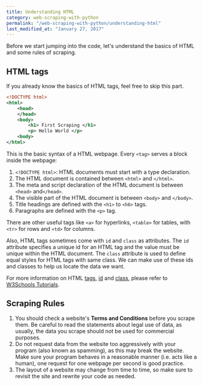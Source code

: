 ```yaml
---
title: Understanding HTML
category: web-scraping-with-python
permalink: "/web-scraping-with-python/understanding-html"
last_modified_at: "January 27, 2017"
---
```


Before we start jumping into the code, let's understand the basics of HTML and some rules of scraping.

## HTML tags

If you already know the basics of HTML tags, feel free to skip this part.

``` xml
<!DOCTYPE html>
<html>
	<head>
    </head>
	<body>
		<h1> First Scraping </h1>
        <p> Hello World </p>
    <body>
</html>
```

This is the basic syntax of a HTML webpage. Every `<tag>` serves a block inside the webpage:
1. `<!DOCTYPE html>`: HTML documents must start with a type declaration.
2. The HTML document is contained between `<html>` and `</html>`.
3. The meta and script declaration of the HTML document is between `<head>` and`</head>`.
4. The visible part of the HTML document is between `<body>` and `</body>`.
5. Title headings are defined with the `<h1>` to `<h6>` tags.
6. Paragraphs are defined with the `<p>` tag.

There are other useful tags like `<a>` for hyperlinks, `<table>` for tables, with `<tr>` for rows and `<td>` for columns.

Also, HTML tags sometimes come with `id` and `class` as attributes. The `id` attribute specifies a unique id for an HTML tag and the value must be unique within the HTML document. The `class` attribute is used to define equal styles for HTML tags with same class. We can make use of these ids and classes to help us locate the data we want.

For more information on HTML [tags](http://www.w3schools.com/html/), [id](http://www.w3schools.com/tags/att_global_id.asp) and [class](http://www.w3schools.com/html/html_classes.asp), please refer to [W3Schools Tutorials](http://www.w3schools.com/).

## Scraping Rules

1. You should check a website's **Terms and Conditions** before you scrape them. Be careful to read the statements about legal use of data, as usually, the data you scrape should not be used for commercial purposes.
2. Do not request data from the website too aggressively with your program (also known as spamming), as this may break the website. Make sure your program behaves in a reasonable manner (i.e. acts like a human), one request for one webpage per second is good practice.
3. The layout of a website may change from time to time, so make sure to revisit the site and rewrite your code as needed.

